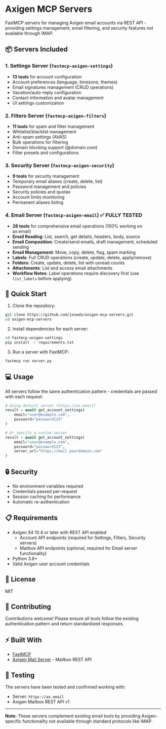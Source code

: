 # Axigen MCP Servers

FastMCP servers for managing Axigen email accounts via REST API - providing settings management, email filtering, and security features not available through IMAP.

## 📦 Servers Included

### 1. Settings Server (`fastmcp-axigen-settings`)
- **13 tools** for account configuration
- Account preferences (language, timezone, themes)
- Email signatures management (CRUD operations)
- Vacation/auto-reply configuration
- Contact information and avatar management
- UI settings customization

### 2. Filters Server (`fastmcp-axigen-filters`)
- **11 tools** for spam and filter management
- Whitelist/blacklist management
- Anti-spam settings (AVAS)
- Bulk operations for filtering
- Domain blocking support (@domain.com)
- Filter presets and configurations

### 3. Security Server (`fastmcp-axigen-security`)
- **9 tools** for security management
- Temporary email aliases (create, delete, list)
- Password management and policies
- Security policies and quotas
- Account limits monitoring
- Permanent aliases listing

### 4. Email Server (`fastmcp-axigen-email`) ✅ **FULLY TESTED**
- **28 tools** for comprehensive email operations (100% working on ax.email)
- **Email Reading**: List, search, get details, headers, body, source
- **Email Composition**: Create/send emails, draft management, scheduled sending
- **Email Management**: Move, copy, delete, flag, spam marking
- **Labels**: Full CRUD operations (create, update, delete, apply/remove)
- **Folders**: Create, update, delete, list with unread counts
- **Attachments**: List and access email attachments
- **Workflow Notes**: Label operations require discovery first (use `list_labels` before applying)

## 🚀 Quick Start

1. Clone the repository:
```bash
git clone https://github.com/jezweb/axigen-mcp-servers.git
cd axigen-mcp-servers
```

2. Install dependencies for each server:
```bash
cd fastmcp-axigen-settings
pip install -r requirements.txt
```

3. Run a server with FastMCP:
```bash
fastmcp run server.py
```

## 💻 Usage

All servers follow the same authentication pattern - credentials are passed with each request:

```python
# Using default server (https://ax.email)
result = await get_account_settings(
    email="user@example.com",
    password="password123"
)

# Or specify a custom server
result = await get_account_settings(
    email="user@example.com",
    password="password123",
    server_url="https://mail.yourdomain.com"
)
```

## 🔒 Security

- No environment variables required
- Credentials passed per-request
- Session caching for performance
- Automatic re-authentication

## 📋 Requirements

- Axigen X4 10.4 or later with REST API enabled
  - Account API endpoints (required for Settings, Filters, Security servers)
  - Mailbox API endpoints (optional, required for Email server functionality)
- Python 3.8+
- Valid Axigen user account credentials

## 📄 License

MIT

## 🤝 Contributing

Contributions welcome! Please ensure all tools follow the existing authentication pattern and return standardized responses.

## ⚡ Built With

- [FastMCP](https://github.com/jlowin/fastmcp)
- [Axigen Mail Server](https://www.axigen.com) - Mailbox REST API

## 🧪 Testing

The servers have been tested and confirmed working with:
- Server: `https://ax.email`
- Axigen Mailbox REST API v1

---

**Note:** These servers complement existing email tools by providing Axigen-specific functionality not available through standard protocols like IMAP.